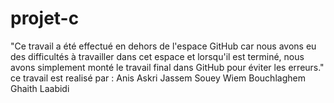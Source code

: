 # projet-c
"Ce travail a été effectué en dehors de l'espace GitHub car nous avons eu des difficultés à travailler dans cet espace et lorsqu'il est terminé,
nous avons simplement monté le travail final dans GitHub pour éviter les erreurs."
ce travail est realisé par : 
Anis Askri
Jassem Souey 
Wiem Bouchlaghem
Ghaith Laabidi
